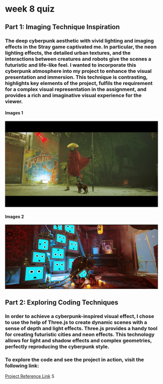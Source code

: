 # week 8 quiz

## Part 1: Imaging Technique Inspiration

### The deep cyberpunk aesthetic with vivid lighting and imaging effects in the Stray game captivated me. In particular, the neon lighting effects, the detailed urban textures, and the interactions between creatures and robots give the scenes a futuristic and life-like feel. I wanted to incorporate this cyberpunk atmosphere into my project to enhance the visual presentation and immersion. This technique is contrasting, highlights key elements of the project, fulfils the requirement for a complex visual representation in the assignment, and provides a rich and imaginative visual experience for the viewer.

#### Images 1
![Robots made up of TVs in Stray, creating an atmosphere of mystery and technology.](images/robot_cat_interaction.jpg)
#### Images 2
![Robots made up of TVs in Stray, creating an atmosphere of mystery and technology.](images/robots_tvs.png)

## Part 2: Exploring Coding Techniques

### In order to achieve a cyberpunk-inspired visual effect, I chose to use the help of Three.js to create dynamic scenes with a sense of depth and light effects. Three.js provides a handy tool for creating futuristic cities and neon effects. This technology allows for light and shadow effects and complex geometries, perfectly reproducing the cyberpunk style. 

### To explore the code and see the project in action, visit the following link:

[Project Reference Link](https://gist.github.com/NeonBlueWS/fde2da512a61e2c55c00c4b8825f9705)
S